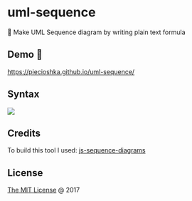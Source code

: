# uml-sequence

:hammer: Make UML Sequence diagram by writing plain text formula

## Demo 🎊

<https://piecioshka.github.io/uml-sequence/>

## Syntax

![](https://bramp.github.io/js-sequence-diagrams/images/grammar.png)

## Credits

To build this tool I used: [js-sequence-diagrams](https://github.com/bramp/js-sequence-diagrams)

## License

[The MIT License](http://piecioshka.mit-license.org) @ 2017
